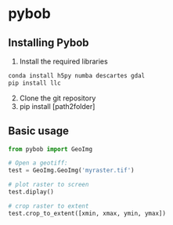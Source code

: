 # pybob

## Installing Pybob

1. Install the required libraries

```sh
conda install h5py numba descartes gdal
pip install llc
```

2. Clone the git repository
3. pip install [path2folder]

## Basic usage

```python
from pybob import GeoImg

# Open a geotiff:
test = GeoImg.GeoImg('myraster.tif')

# plot raster to screen
test.diplay()

# crop raster to extent
test.crop_to_extent([xmin, xmax, ymin, ymax])

```

